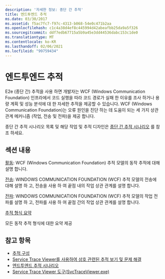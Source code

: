 ```yaml
---
description: '자세한 정보: 종단 간 추적'
title: 엔드투엔드 추적
ms.date: 03/30/2017
ms.assetid: f5ac7fc7-f97c-4313-b068-54e0c471b2aa
ms.openlocfilehash: c1c4a38d4ef8c445994d42abeafbb25da9a5f326
ms.sourcegitcommit: ddf7edb67715a5b9a45e3dd44536dabc153c1de0
ms.translationtype: MT
ms.contentlocale: ko-KR
ms.lasthandoff: 02/06/2021
ms.locfileid: "99759434"
---
```

# <a name="end-to-end-tracing"></a>엔드투엔드 추적

E2e (종단 간) 추적을 사용 하면 개발자는 WCF (Windows Communication Foundation) 인프라에서 코드 실행을 따라 코드 경로가 실패 한 이유를 조사 하거나 용량 계획 및 성능 분석에 대 한 자세한 추적을 제공할 수 있습니다. WCF (Windows Communication Foundation)는 오류 원인을 진단 하는 데 도움이 되는 세 가지 상관 관계 메커니즘 (작업, 전송 및 전파)을 제공 합니다.  
  
 종단 간 추적 시나리오 목록 및 해당 작업 및 추적 디자인은 [종단 간 추적 시나리오](end-to-end-tracing-scenarios.md) 를 참조 하세요.  
  
## <a name="in-this-section"></a>섹션 내용  

 [활동](activity.md): WCF (Windows Communication Foundation) 추적 모델의 동작 추적에 대해 설명 합니다.  
  
 [전송](transfer.md): WINDOWS COMMUNICATION FOUNDATION (WCF) 추적 모델의 전송에 대해 설명 하 고, 전송을 사용 하 여 끝점 내의 작업 상관 관계를 설명 합니다.  
  
 [전파](propagation.md): WINDOWS COMMUNICATION FOUNDATION (WCF) 추적 모델의 작업 전파를 설명 하 고, 전파를 사용 하 여 끝점 간의 작업 상관 관계를 설명 합니다.  
  
 [추적 형식 요약](trace-type-summary.md)  
  
 모든 동작 추적 형식에 대한 요약 제공  
  
## <a name="see-also"></a>참고 항목

- [추적 구성](configuring-tracing.md)
- [Service Trace Viewer를 사용하여 상호 관련된 추적 보기 및 문제 해결](using-service-trace-viewer-for-viewing-correlated-traces-and-troubleshooting.md)
- [엔드투엔드 추적 시나리오](end-to-end-tracing-scenarios.md)
- [Service Trace Viewer 도구(SvcTraceViewer.exe)](../../service-trace-viewer-tool-svctraceviewer-exe.md)
